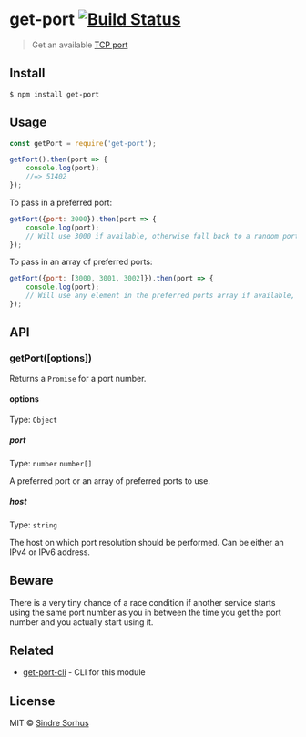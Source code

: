# get-port [![Build Status](https://travis-ci.org/sindresorhus/get-port.svg?branch=master)](https://travis-ci.org/sindresorhus/get-port)

> Get an available [TCP port](https://en.wikipedia.org/wiki/Port_(computer_networking))


## Install

```
$ npm install get-port
```


## Usage

```js
const getPort = require('get-port');

getPort().then(port => {
	console.log(port);
	//=> 51402
});
```

To pass in a preferred port:

```js
getPort({port: 3000}).then(port => {
	console.log(port);
	// Will use 3000 if available, otherwise fall back to a random port
});
```

To pass in an array of preferred ports:

```js
getPort({port: [3000, 3001, 3002]}).then(port => {
	console.log(port);
	// Will use any element in the preferred ports array if available, otherwise fall back to a random port
});
```

## API

### getPort([options])

Returns a `Promise` for a port number.

#### options

Type: `Object`

##### port

Type: `number` `number[]`

A preferred port or an array of preferred ports to use.

##### host

Type: `string`

The host on which port resolution should be performed. Can be either an IPv4 or IPv6 address.


## Beware

There is a very tiny chance of a race condition if another service starts using the same port number as you in between the time you get the port number and you actually start using it.


## Related

- [get-port-cli](https://github.com/sindresorhus/get-port-cli) - CLI for this module


## License

MIT © [Sindre Sorhus](https://sindresorhus.com)
